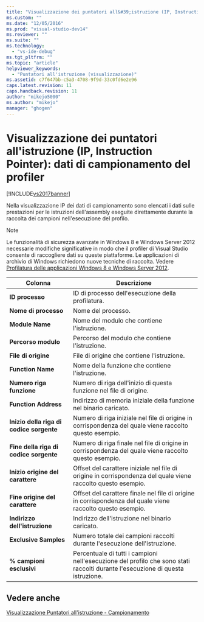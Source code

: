 ```yaml
---
title: "Visualizzazione dei puntatori all&#39;istruzione (IP, Instruction Pointer): dati di campionamento del profiler | Microsoft Docs"
ms.custom: ""
ms.date: "12/05/2016"
ms.prod: "visual-studio-dev14"
ms.reviewer: ""
ms.suite: ""
ms.technology: 
  - "vs-ide-debug"
ms.tgt_pltfrm: ""
ms.topic: "article"
helpviewer_keywords: 
  - "Puntatori all'istruzione (visualizzazione)"
ms.assetid: c7f647bb-c5a3-4708-9f9d-33c0fd6e2e96
caps.latest.revision: 11
caps.handback.revision: 11
author: "mikejo5000"
ms.author: "mikejo"
manager: "ghogen"
---
```

# Visualizzazione dei puntatori all&#39;istruzione (IP, Instruction Pointer): dati di campionamento del profiler
[!INCLUDE[vs2017banner](../code-quality/includes/vs2017banner.md)]

Nella visualizzazione IP dei dati di campionamento sono elencati i dati sulle prestazioni per le istruzioni dell'assembly eseguite direttamente durante la raccolta dei campioni nell'esecuzione del profilo.  
  
> [!NOTE]
>  Le funzionalità di sicurezza avanzate in Windows 8 e Windows Server 2012 necessarie modifiche significative in modo che il profiler di Visual Studio consente di raccogliere dati su queste piattaforme.  Le applicazioni di archivio di Windows richiedono nuove tecniche di raccolta.  Vedere [Profilatura delle applicazioni Windows 8 e Windows Server 2012](../profiling/performance-tools-on-windows-8-and-windows-server-2012-applications.md).  
  
|Colonna|Descrizione|  
|-------------|-----------------|  
|**ID processo**|ID di processo dell'esecuzione della profilatura.|  
|**Nome di processo**|Nome del processo.|  
|**Module Name**|Nome del modulo che contiene l'istruzione.|  
|**Percorso modulo**|Percorso del modulo che contiene l'istruzione.|  
|**File di origine**|File di origine che contiene l'istruzione.|  
|**Function Name**|Nome della funzione che contiene l'istruzione.|  
|**Numero riga funzione**|Numero di riga dell'inizio di questa funzione nel file di origine.|  
|**Function Address**|Indirizzo di memoria iniziale della funzione nel binario caricato.|  
|**Inizio della riga di codice sorgente**|Numero di riga iniziale nel file di origine in corrispondenza del quale viene raccolto questo esempio.|  
|**Fine della riga di codice sorgente**|Numero di riga finale nel file di origine in corrispondenza del quale viene raccolto questo esempio.|  
|**Inizio origine del carattere**|Offset del carattere iniziale nel file di origine in corrispondenza del quale viene raccolto questo esempio.|  
|**Fine origine del carattere**|Offset del carattere finale nel file di origine in corrispondenza del quale viene raccolto questo esempio.|  
|**Indirizzo dell'istruzione**|Indirizzo dell'istruzione nel binario caricato.|  
|**Exclusive Samples**|Numero totale dei campioni raccolti durante l'esecuzione dell'istruzione.|  
|**% campioni esclusivi**|Percentuale di tutti i campioni nell'esecuzione del profilo che sono stati raccolti durante l'esecuzione di questa istruzione.|  
  
## Vedere anche  
 [Visualizzazione Puntatori all'istruzione \- Campionamento](../profiling/instruction-pointers-ips-view-dotnet-memory-sampling-data.md)